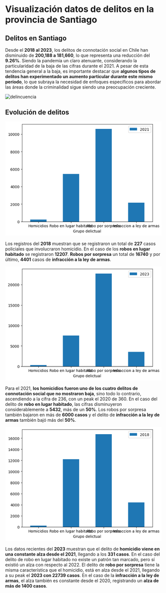 # Visualización datos de delitos en la provincia de Santiago

## Delitos en Santiago
Desde el **2018 al 2023**, los delitos de connotación social en Chile han disminuido de **200,188 a 181,660**, lo que representa una reducción del **9.26%**. Siendo la pandemia un claro atenuante, considerando la particularidad de la baja de las cifras durante el 2021. A pesar de esta tendencia general a la baja, es importante destacar que **algunos tipos de delitos han experimentado un aumento particular durante este mismo período**, lo que subraya la necesidad de enfoques específicos para abordar las áreas donde la criminalidad sigue siendo una preocupación creciente.

![delincuencia](El-costo-de-la-delincuencia-Credito-El-Regionalista.png)

## Evolución de delitos
![grafico 2018](2018.png)

Los registros del __2018__ muestran que se registraron un total de __227__ casos policiales que involucraron homicidio. En el caso de los __robos en lugar habitado__ se registraron __12207__. __Robos por sorpresa__ un total de __16740__ y por último, __4401__ casos de __infracción a la ley de armas__.


![grafico 2021](2021.png)


Para el 2021, __los homicidios fueron uno de los cuatro delitos de connotación social que no mostraron baja__, sino todo lo contrario, ascendiendo a la cifra de 236, con un peak el 2020 de 360. En el caso del delito de __robo en lugar habitado__, las cifras disminuyeron considerablemente a __5432__, más de un __50%__. Los robos por sorpresa también bajaron en más de __6000 casos__ y el delito de __infracción a la ley de armas__ también bajó más del __50%__.


![grafico 2021](2023.png)

Los datos recientes del __2023__ muestran que el delito de __homicidio viene en una constante alza desde el 2021__, llegando a los __331 casos__. En el caso del delito de robo en lugar habitado no existe un patrón tan marcado, pero sí existió un alza con respecto al 2022. El delito de __robo por sorpresa__ tiene la misma característica que el homicidio, está en alza desde el 2021, llegando a su peak el __2023 con 22739 casos__. En el caso de la __infracción a la ley de armas__, el alza también es constante desde el 2020, registrando un __alza de más de 1400 casos__.





